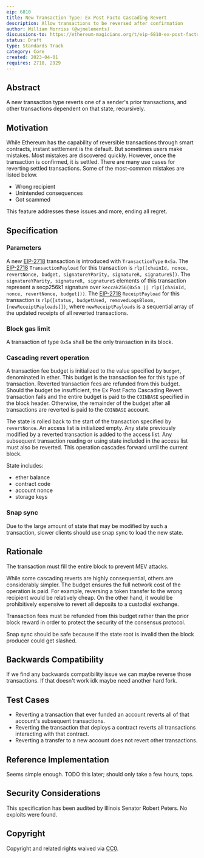 ```yaml
---
eip: 6810
title: New Transaction Type: Ex Post Facto Cascading Revert
description: Allow transactions to be reversed after confirmation
author: William Morriss (@wjmelements)
discussions-to: https://ethereum-magicians.org/t/eip-6810-ex-post-facto-cascading-revert/13630
status: Draft
type: Standards Track
category: Core
created: 2023-04-01
requires: 2718, 2929
---
```


## Abstract

A new transaction type reverts one of a sender's prior transactions, and other transactions dependent on that state, recursively.

## Motivation
While Ethereum has the capability of reversible transactions through smart contracts, instant settlement is the default.
But sometimes users make mistakes.
Most mistakes are discovered quickly.
However, once the transaction is confirmed, it is settled.
There are many use cases for reverting settled transactions.
Some of the most-common mistakes are listed below.

- Wrong recipient
- Unintended consequences
- Got scammed

This feature addresses these issues and more, ending all regret.

## Specification
### Parameters
A new [EIP-2718](./eip-2718.md) transaction is introduced with `TransactionType` `0x5a`.
The [EIP-2718](./eip-2718.md) `TransactionPayload` for this transaction is `rlp([chainId, nonce, revertNonce, budget, signatureYParity, signatureR, signatureS])`.
The `signatureYParity, signatureR, signatureS` elements of this transaction represent a secp256k1 signature over `keccak256(0x5a || rlp([chainId, nonce, revertNonce, budget]))`.
The [EIP-2718](./eip-2718.md) `ReceiptPayload` for this transaction is `rlp([status, budgetUsed, removedLogsBloom, [newReceiptPayloads]])`, where `newReceiptPayloads` is a sequential array of the updated receipts of all reverted transactions.

### Block gas limit
A transaction of type `0x5a` shall be the only transaction in its block.

### Cascading revert operation
A transaction fee budget is initialized to the value specified by `budget`, denominated in ether.
This budget is the transaction fee for this type of transaction.
Reverted transaction fees are refunded from this budget.
Should the budget be insufficient, the Ex Post Facto Cascading Revert transaction fails and the entire budget is paid to the `COINBASE` specified in the block header.
Otherwise, the remainder of the budget after all transactions are reverted is paid to the `COINBASE` account.

The state is rolled back to the start of the transaction specified by `revertNonce`.
An access list is initialized empty.
Any state previously modified by a reverted transaction is added to the access list.
Any subsequent transaction reading or using state included in the access list must also be reverted.
This operation cascades forward until the current block.

State includes:

- ether balance
- contract code
- account nonce
- storage keys

### Snap sync
Due to the large amount of state that may be modified by such a transaction, slower clients should use snap sync to load the new state.

## Rationale
The transaction must fill the entire block to prevent MEV attacks.

While some cascading reverts are highly consequential, others are considerably simpler.
The budget ensures the full network cost of the operation is paid.
For example, reversing a token transfer to the wrong recipient would be relatively cheap.
On the other hand, it would be prohibitively expensive to revert all deposits to a custodial exchange.

Transaction fees must be refunded from this budget rather than the prior block reward in order to protect the security of the consensus protocol.

Snap sync should be safe because if the state root is invalid then the block producer could get slashed.

## Backwards Compatibility

If we find any backwards compatibility issue we can maybe reverse those transactions.
If that doesn't work idk maybe need another hard fork.

## Test Cases

- Reverting a transaction that ever funded an account reverts all of that account's subsequent transactions.
- Reverting the transaction that deploys a contract reverts all transactions interacting with that contract.
- Reverting a transfer to a new account does not revert other transactions.

## Reference Implementation

Seems simple enough.
TODO this later; should only take a few hours, tops.

## Security Considerations

This specification has been audited by Illinois Senator Robert Peters.
No exploits were found.

## Copyright

Copyright and related rights waived via [CC0](../LICENSE.md).
